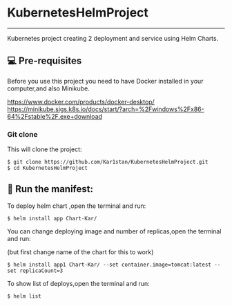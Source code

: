 # KubernetesHelmProject
***
Kubernetes project creating 2 deployment and service using Helm Charts. 

## 💻 Pre-requisites

Before you use this project you need to have Docker installed in your computer,and also Minikube.

https://www.docker.com/products/docker-desktop/
https://minikube.sigs.k8s.io/docs/start/?arch=%2Fwindows%2Fx86-64%2Fstable%2F.exe+download

### Git clone
This will clone the project:
```
$ git clone https://github.com/Kar1stan/KubernetesHelmProject.git
$ cd KubernetesHelmProject
```

## 🚀 Run the manifest: 
To deploy helm chart ,open the terminal and run:
```
$ helm install app Chart-Kar/
```
You can change deploying image and number of replicas,open the terminal and run:

(but first change name of the chart for this to work)
```
$ helm install app1 Chart-Kar/ --set container.image=tomcat:latest --set replicaCount=3
```
To show list of deploys,open the terminal and run:
```
$ helm list
```
